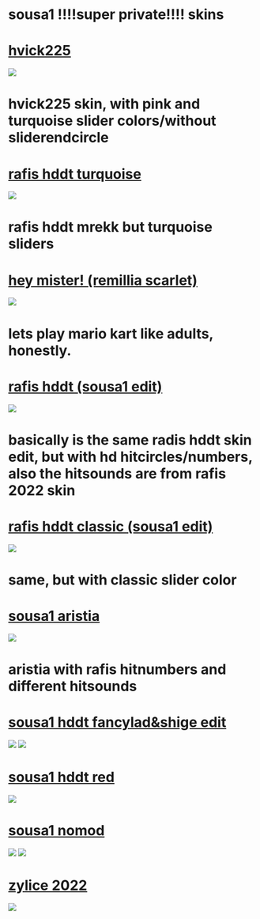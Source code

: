 # sousa1 !!!!super private!!!!  skins




# [hvick225](https://drive.google.com/file/d/1Gqi9STDi8K84S3Yq4SxyOTZRdn9Ve9jO/view?usp=sharing)
![](https://osu.ppy.sh/ss/18114353/5a0d)
# hvick225 skin, with pink and turquoise slider colors/without sliderendcircle

# [rafis hddt turquoise](https://drive.google.com/file/d/1djiFYQKhh1X4rUXrvCPIPShyGnHMoBa0/view?usp=sharing)
![](https://osu.ppy.sh/ss/18114342/8a32)
# rafis hddt mrekk but turquoise sliders


# [hey mister! (remillia scarlet)](https://drive.google.com/file/d/1OVaBNVqzBgomZOj0UCSVnx8zZzEtFnTH/view?usp=sharing)
![](https://osu.ppy.sh/ss/18042011/9bd4)
# lets play mario kart like adults, honestly.


# [rafis hddt (sousa1 edit)](https://drive.google.com/file/d/1JkbkKQNA_gQeoSw_yWG4IpqEe60iNpAG/view?usp=sharing)
![](https://osu.ppy.sh/ss/18042013/eace)
# basically is the same radis hddt skin edit, but with hd hitcircles/numbers, also the hitsounds are from rafis 2022 skin


# [rafis hddt classic (sousa1 edit)](https://drive.google.com/file/d/1w75VGI6GRz_nKaUAyLHrhU0z3Cl7RsgG/view?usp=sharing)
![](https://osu.ppy.sh/ss/18042014/162b)
# same, but with classic slider color


# [sousa1 aristia](https://drive.google.com/file/d/1aIvFavVCEvE-P3g4bCmO3DdmoepPZNz9/view?usp=sharing)
![](https://osu.ppy.sh/ss/18042017/4899)
# aristia with rafis hitnumbers and different hitsounds


# [sousa1 hddt fancylad&shige edit](https://drive.google.com/file/d/1oqJy2t9r1ob9A5G67zXIZwMDKkih56LZ/view?usp=sharing)
![](https://osu.ppy.sh/ss/18041812/d6fd)
![](https://osu.ppy.sh/ss/18041813/8344)


# [sousa1 hddt red](https://drive.google.com/file/d/1ZzTSSZTwMsGwr37Vzjt5dVLzKYcWU5Fz/view?usp=sharing)
![](https://osu.ppy.sh/ss/18041838/38c7)


# [sousa1 nomod](https://drive.google.com/file/d/1kdUIEp5urkK2QwkXJegAFsoqZOd752zY/view?usp=sharing)
![](https://osu.ppy.sh/ss/18041848/a884)
![](https://osu.ppy.sh/ss/18041850/28a9)


# [zylice 2022](https://drive.google.com/file/d/1rAgvk2Ai1IjHrsT1O7eKtHZzXx3VOanR/view?usp=sharing)
![](https://osu.ppy.sh/ss/18042000/2efc)
